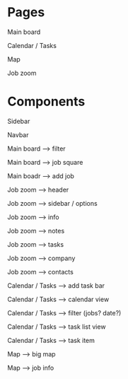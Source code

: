 # Pages

Main board

Calendar / Tasks

Map

Job zoom


# Components

Sidebar

Navbar

Main board --> filter

Main board --> job square

Main boadr --> add job

Job zoom  --> header

Job zoom --> sidebar / options

Job zoom --> info

Job zoom --> notes

Job zoom --> tasks

Job zoom --> company

Job zoom --> contacts

Calendar / Tasks --> add task bar

Calendar / Tasks --> calendar view

Calendar / Tasks --> filter (jobs? date?)

Calendar / Tasks --> task list view

Calendar / Tasks --> task item

Map --> big map

Map --> job info
